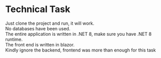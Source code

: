 # Technical Task
Just clone the project and run, it will work.  
No databases have been used.  
The entire application is written in .NET 8, make sure you have .NET 8 runtime.  
The front end is written in blazor.  
Kindly ignore the backend, frontend was more than enough for this task
